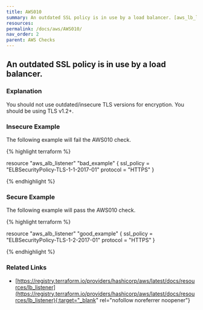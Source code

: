 ```yaml
---
title: AWS010
summary: An outdated SSL policy is in use by a load balancer. [aws_lb_listener aws_alb_listener] 
resources: 
permalink: /docs/aws/AWS010/
nav_order: 2
parent: AWS Checks
---
```


## An outdated SSL policy is in use by a load balancer.

### Explanation


You should not use outdated/insecure TLS versions for encryption. You should be using TLS v1.2+. 



### Insecure Example

The following example will fail the AWS010 check.

{% highlight terraform %}

resource "aws_alb_listener" "bad_example" {
	ssl_policy = "ELBSecurityPolicy-TLS-1-1-2017-01"
	protocol = "HTTPS"
}

{% endhighlight %}



### Secure Example

The following example will pass the AWS010 check.

{% highlight terraform %}

resource "aws_alb_listener" "good_example" {
	ssl_policy = "ELBSecurityPolicy-TLS-1-2-2017-01"
	protocol = "HTTPS"
}

{% endhighlight %}


### Related Links


- [https://registry.terraform.io/providers/hashicorp/aws/latest/docs/resources/lb_listener](https://registry.terraform.io/providers/hashicorp/aws/latest/docs/resources/lb_listener){:target="_blank" rel="nofollow noreferrer noopener"}

